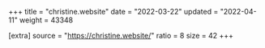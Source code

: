 +++
title = "christine.website"
date = "2022-03-22"
updated = "2022-04-11"
weight = 43348

[extra]
source = "https://christine.website/"
ratio = 8
size = 42
+++
